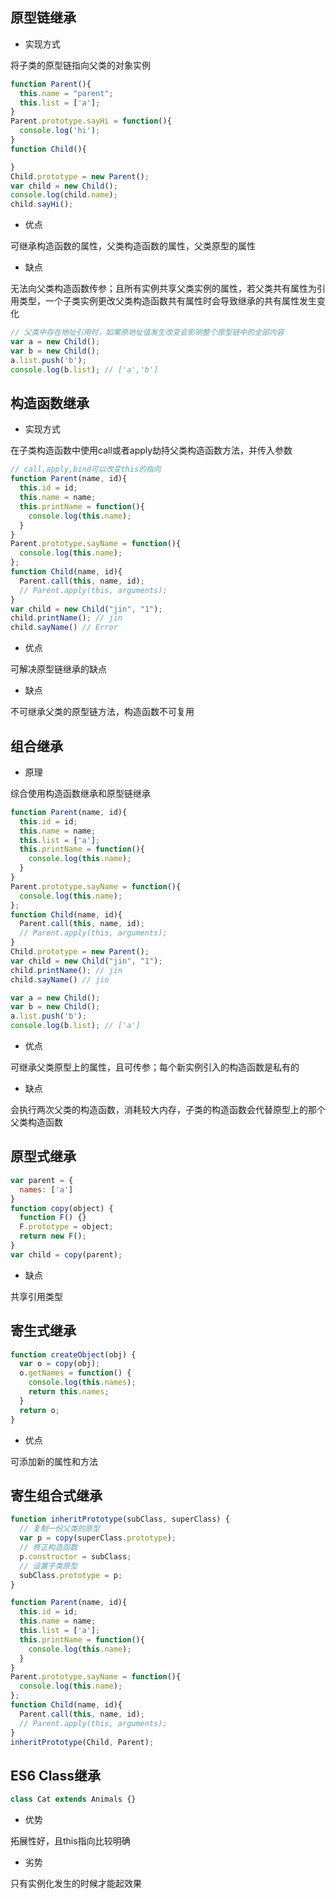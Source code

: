 ## 原型链继承

- 实现方式
  
将子类的原型链指向父类的对象实例

```javascript
function Parent(){
  this.name = "parent";
  this.list = ['a'];
}
Parent.prototype.sayHi = function(){
  console.log('hi');
}
function Child(){

}
Child.prototype = new Parent();
var child = new Child();
console.log(child.name);
child.sayHi();
```

- 优点

可继承构造函数的属性，父类构造函数的属性，父类原型的属性

- 缺点

无法向父类构造函数传参；且所有实例共享父类实例的属性，若父类共有属性为引用类型，一个子类实例更改父类构造函数共有属性时会导致继承的共有属性发生变化

```javascript
// 父类中存在地址引用时，如果原地址值发生改变会影响整个原型链中的全部内容
var a = new Child();
var b = new Child();
a.list.push('b');
console.log(b.list); // ['a','b']
```

## 构造函数继承

- 实现方式

在子类构造函数中使用call或者apply劫持父类构造函数方法，并传入参数

```javascript
// call,apply,bind可以改变this的指向
function Parent(name, id){
  this.id = id;
  this.name = name;
  this.printName = function(){
    console.log(this.name);
  }
}
Parent.prototype.sayName = function(){
  console.log(this.name);
};
function Child(name, id){
  Parent.call(this, name, id);
  // Parent.apply(this, arguments);
}
var child = new Child("jin", "1");
child.printName(); // jin
child.sayName() // Error
```

- 优点

可解决原型链继承的缺点

- 缺点

不可继承父类的原型链方法，构造函数不可复用

## 组合继承

- 原理

综合使用构造函数继承和原型链继承

```javascript
function Parent(name, id){
  this.id = id;
  this.name = name;
  this.list = ['a'];
  this.printName = function(){
    console.log(this.name);
  }
}
Parent.prototype.sayName = function(){
  console.log(this.name);
};
function Child(name, id){
  Parent.call(this, name, id);
  // Parent.apply(this, arguments);
}
Child.prototype = new Parent();
var child = new Child("jin", "1");
child.printName(); // jin
child.sayName() // jin

var a = new Child();
var b = new Child();
a.list.push('b');
console.log(b.list); // ['a']
```

- 优点

可继承父类原型上的属性，且可传参；每个新实例引入的构造函数是私有的

- 缺点

会执行两次父类的构造函数，消耗较大内存，子类的构造函数会代替原型上的那个父类构造函数

## 原型式继承

```javascript
var parent = {
  names: ['a']
}
function copy(object) {
  function F() {}
  F.prototype = object;    
  return new F();
}
var child = copy(parent);
```

- 缺点

共享引用类型

## 寄生式继承

```javascript
function createObject(obj) {
  var o = copy(obj);
  o.getNames = function() {
    console.log(this.names);
    return this.names;
  }
  return o;
}
```

- 优点

可添加新的属性和方法

## 寄生组合式继承

```javascript
function inheritPrototype(subClass, superClass) {
  // 复制一份父类的原型
  var p = copy(superClass.prototype);
  // 修正构造函数
  p.constructor = subClass;
  // 设置子类原型
  subClass.prototype = p;
}

function Parent(name, id){
  this.id = id;
  this.name = name;
  this.list = ['a'];
  this.printName = function(){
    console.log(this.name);
  }
}
Parent.prototype.sayName = function(){
  console.log(this.name);
};
function Child(name, id){
  Parent.call(this, name, id);
  // Parent.apply(this, arguments);
}
inheritPrototype(Child, Parent);
```

## ES6 Class继承

```javascript
class Cat extends Animals {}
```

- 优势

拓展性好，且this指向比较明确

- 劣势

只有实例化发生的时候才能起效果